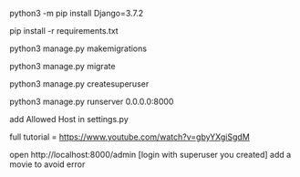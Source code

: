 python3 -m pip install Django=3.7.2

pip install -r requirements.txt

python3 manage.py makemigrations

python3 manage.py migrate

python3 manage.py createsuperuser

python3 manage.py runserver 0.0.0.0:8000

add Allowed Host in settings.py

full tutorial =  https://www.youtube.com/watch?v=gbyYXgiSgdM

open http://localhost:8000/admin [login with superuser you created]
add a movie to avoid error
